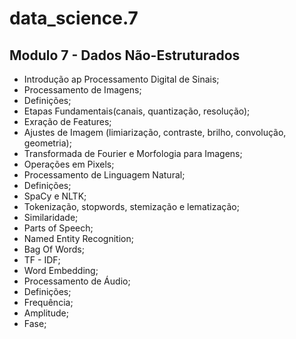 # data_science.7
## Modulo 7 - Dados Não-Estruturados
- Introdução ap Processamento Digital de Sinais;
- Processamento de Imagens;
- Definições;
- Etapas Fundamentais(canais, quantização, resolução);
- Exração de Features;
- Ajustes de Imagem (limiarização, contraste, brilho, convolução, geometria);
- Transformada de Fourier e Morfologia para Imagens;
- Operações em Pixels;
- Processamento de Linguagem Natural;
- Definições;
- SpaCy e NLTK;
- Tokenização, stopwords, stemização e lematização;
- Similaridade;
- Parts of Speech;
- Named Entity Recognition;
- Bag Of Words;
- TF - IDF;
- Word Embedding;
- Processamento de Áudio;
- Definições;
- Frequência;
- Amplitude;
- Fase;
